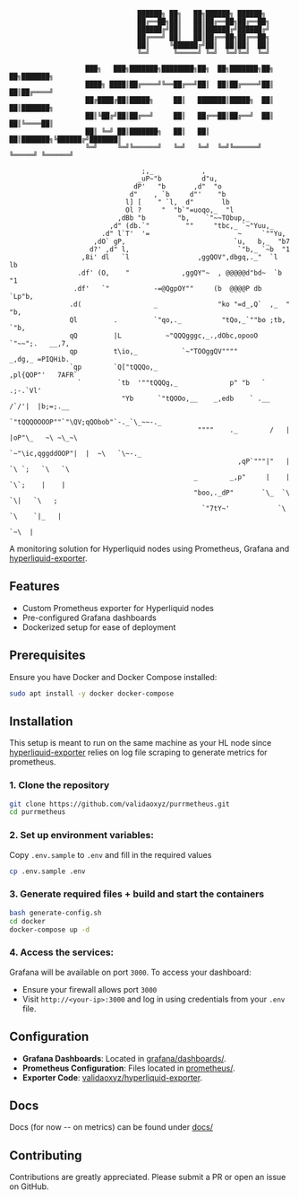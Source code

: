 ```
                                ██████╗ ██╗   ██╗██████╗ ██████╗
                                ██╔══██╗██║   ██║██╔══██╗██╔══██╗                            
                                ██████╔╝██║   ██║██████╔╝██████╔╝                            
                                ██╔═══╝ ██║   ██║██╔══██╗██╔══██╗                            
                                ██║     ╚██████╔╝██║  ██║██║  ██║                            
                                ╚═╝      ╚═════╝ ╚═╝  ╚═╝╚═╝  ╚═╝                            
                                                             
                   ███╗   ███╗███████╗████████╗██╗  ██╗███████╗██╗   ██╗███████╗
                   ████╗ ████║██╔════╝╚══██╔══╝██║  ██║██╔════╝██║   ██║██╔════╝
                   ██╔████╔██║█████╗     ██║   ███████║█████╗  ██║   ██║███████╗
                   ██║╚██╔╝██║██╔══╝     ██║   ██╔══██║██╔══╝  ██║   ██║╚════██║
                   ██║ ╚═╝ ██║███████╗   ██║   ██║  ██║███████╗╚██████╔╝███████║
                   ╚═╝     ╚═╝╚══════╝   ╚═╝   ╚═╝  ╚═╝╚══════╝ ╚═════╝ ╚══════╝
                                          
                                 ;,_            ,
                                _uP~"b          d"u,
                               dP'   "b       ,d"  "o
                              d"    , `b     d"'    "b
                             l] [    " `l,  d"       lb
                             Ol ?     "  "b`"=uoqo,_  "l
                           ,dBb "b        "b,    `"~~TObup,_
                         ,d" (db.`"         ""     "tbc,_ `~"Yuu,_
                       .d" l`T'  '=                      ~     `""Yu,
                     ,dO` gP,                           `u,   b,_  "b7
                    d?' ,d" l,                           `"b,_ `~b  "1
                  ,8i' dl   `l                 ,ggQOV",dbgq,._"  `l  lb
                 .df' (O,    "             ,ggQY"~  , @@@@@d"bd~  `b "1
                .df'   `"           -=@QgpOY""     (b  @@@@P db    `Lp"b,
               .d(                  _               "ko "=d_,Q`  ,_  "  "b,
               Ql         .         `"qo,._          "tQo,_`""bo ;tb,    `"b,
               qQ         |L           ~"QQQgggc,_.,dObc,opooO  `"~~";.   __,7,
               qp         t\io,_           `~"TOOggQV""""        _,dg,_ =PIQHib.
               `qp        `Q["tQQQo,_                          ,pl{QOP"'   7AFR`
                 `         `tb  '""tQQQg,_             p" "b   `       .;-.`Vl'
                            "Yb      `"tQOOo,__    _,edb    ` .__   /`/'|  |b;=;.__
                                          `"tQQQOOOOP""`"\QV;qQObob"`-._`\_~~-._
                                               """"    ._        /   | |oP"\_   ~\ ~\_~\
                                                       `~"\ic,qggddOOP"|  |  ~\   `\~-._
                                                         ,qP`"""|"   | `\ `;   `\   `\
                                              _        _,p"     |    |   `\`;    |    |
                                              "boo,._dP"       `\_  `\    `\|   `\   ;
                                                `"7tY~'            `\  `\    `|_   |
                                                                     `~\  |
```
A monitoring solution for Hyperliquid nodes using Prometheus, Grafana and [hyperliquid-exporter](https://github.com/validaoxyz/hyperliquid-exporter).

## Features

- Custom Prometheus exporter for Hyperliquid nodes
- Pre-configured Grafana dashboards
- Dockerized setup for ease of deployment

## Prerequisites

Ensure you have Docker and Docker Compose installed:

```bash
sudo apt install -y docker docker-compose
```

## Installation

This setup is meant to run on the same machine as your HL node since [hyperliquid-exporter](https://github.com/validaoxyz/hyperliquid-exporter) relies on log file scraping to generate metrics for prometheus.


### 1. Clone the repository

```bash
git clone https://github.com/validaoxyz/purrmetheus.git
cd purrmetheus
```

### 2. **Set up environment variables:**

Copy `.env.sample` to `.env` and fill in the required values

```bash
cp .env.sample .env
```

### 3. Generate required files + build and start the containers
```bash
bash generate-config.sh
cd docker
docker-compose up -d
```

### 4. **Access the services**:
Grafana will be available on port `3000`.
To access your dashboard:
  - Ensure your firewall allows port `3000`
  - Visit `http://<your-ip>:3000` and log in using credentials from your `.env` file.


## Configuration

- **Grafana Dashboards**: Located in [grafana/dashboards/](grafana/dashboards).
- **Prometheus Configuration**: Files located in [prometheus/](prometheus/).
- **Exporter Code**: [validaoxyz/hyperliquid-exporter](https://github.com/validaoxyz/hyperliquid-exporter).

## Docs
Docs (for now -- on metrics) can be found under [docs/](/docs/metrics)

## Contributing
Contributions are greatly appreciated. Please submit a PR or open an issue on GitHub.
